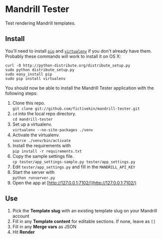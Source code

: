 # Mandrill Tester

Test rendering Mandrill templates.

## Install

You'll need to install [`pip`](http://guide.python-distribute.org/installation.html) and [`virtualenv`](http://www.virtualenv.org/en/latest/) if you don't already have them. Probably these commands will work to install it on OS X:

	curl -O http://python-distribute.org/distribute_setup.py
	sudo python distribute_setup.py
	sudo easy_install pip
	sudo pip install virtualenv

You should now be able to install the Mandrill Tester application with the following steps:

1. Clone this repo.    
	`git clone git://github.com/fictivekin/mandrill-tester.git`
2. `cd` into the local repo directory.    
	`cd mandrill-tester`
3. Set up a virtualenv.    
	`virtualenv --no-site-packages ./venv`
4. Activate the virtualenv.    
	`source ./venv/bin/activate`
5. Install the requirements with    
	`pip install -r requirements.txt`
6. Copy the sample settings file.    
	`cp tester/app_settings-sample.py tester/app_settings.py`
7. Edit `tester/app_settings.py` and fill in the `MANDRILL_API_KEY`
8. Start the server with    
	`python runserver.py`
9. Open the app at [http://127.0.0.1:7102/](http://127.0.0.1:7102/)

## Use

1. Pick the **Template slug** with an existing template slug on your Mandrill account
2. Fill in any **Template content** for editable sections. If none, leave as `[]`
3. Fill in any **Merge vars** as JSON
4. Hit **Render**